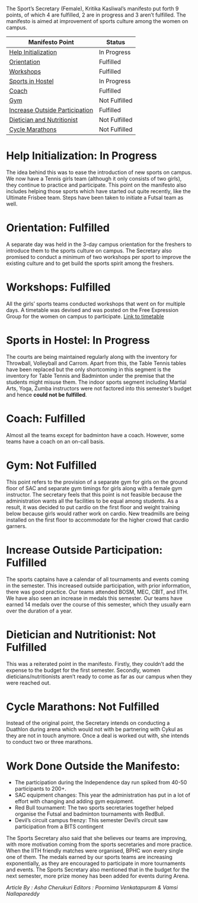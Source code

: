 <!-- TITLE: Girls’ Sports Secretary Manifesto Analysis  -->
<!-- SUBTITLE: This article discusses progress made by the female Sports Secretary on her manifesto after a conversation with her. -->


The Sport’s Secretary (Female), Kritika Kasliwal’s manifesto put forth 9 points, of which 4 are fulfilled, 2 are in progress and 3 aren’t fulfilled. The manifesto is aimed at improvement of sports culture among the women on campus. 

<center>

| Manifesto Point | Status | 
|--|--|
| [Help Initialization](#help-initialization-in-progress) | In Progress |
| [Orientation](#orientation-fulfilled) | Fulfilled |
| [Workshops](#workshops-fulfilled) | Fulfilled |  
| [Sports in Hostel](#sports-in-hostel-in-progress) | In Progress |
| [Coach](#coach-fulfilled) | Fulfilled |  
| [Gym](#gym-not-fulfilled) | Not Fulfilled |
| [Increase Outside Participation](#increase-outside-participation-fulfilled) | Fulfilled |  
| [Dietician and Nutritionist](#dietician-and-nutritionist-not-fulfilled) | Not Fulfilled |
| [Cycle Marathons](#cycle-marathons-not-fulfilled) | Not Fulfilled |

</center>

# Help Initialization: In Progress
The idea behind this was to ease the introduction of new sports on campus. We now have a Tennis girls team (although it only consists of two girls), they continue to practice and participate. This point on the manifesto also includes helping those sports which have started out quite recently, like the Ultimate Frisbee team. Steps have been taken to initiate a Futsal team as well.

# Orientation: Fulfilled
A separate day was held in the 3-day campus orientation for the freshers to introduce them to the sports culture on campus. The Secretary also promised to conduct a minimum of two workshops per sport to improve the existing culture and to get build the sports spirit among the freshers.

# Workshops: Fulfilled
All the girls’ sports teams conducted workshops that went on for multiple days. A timetable was devised and was posted on the Free Expression Group for the women on campus to participate. [Link to timetable](https://www.facebook.com/groups/bphcshoutbox/permalink/1993918424004092/)


# Sports in Hostel: In Progress
The courts are being maintained regularly along with the inventory for Throwball, Volleyball and Carrom. Apart from this, the Table Tennis tables have been replaced but the only shortcoming in this segment is the inventory for Table Tennis and Badminton under the premise that the students might misuse them. The indoor sports segment including Martial Arts, Yoga, Zumba instructors were not factored into this semester’s budget and hence **could not be fulfilled**.

# Coach: Fulfilled
Almost all the teams except for badminton have a coach. However, some teams have a coach on an on-call basis.

# Gym: Not Fulfilled
This point refers to the provision of a separate gym for girls on the ground floor of SAC and separate gym timings for girls along with a female gym instructor. The secretary feels that this point is not feasible because the administration wants all the facilities to be equal among students. As a result, it was decided to put cardio on the first floor and weight training below because girls would rather work on cardio. New treadmills are being installed on the first floor to accommodate for the higher crowd that cardio garners.


# Increase Outside Participation: Fulfilled
The sports captains have a calendar of all tournaments and events coming in the semester. This increased outside participation, with prior information, there was good practice. Our teams attended BOSM, MEC, CBIT, and IITH. We have also seen an increase in medals this semester. Our teams have earned 14 medals over the course of this semester, which they usually earn over the duration of a year.

# Dietician and Nutritionist: Not Fulfilled
This was a reiterated point in the manifesto. Firstly, they couldn’t add the expense to the budget for the first semester. Secondly, women dieticians/nutritionists aren’t ready to come as far as our campus when they were reached out. 

# Cycle Marathons: Not Fulfilled
Instead of the original point, the Secretary intends on conducting a Duathlon during arena which would not with be partnering with Cykul as they are not in touch anymore. Once a deal is worked out with, she intends to conduct two or three marathons.

# Work Done Outside the Manifesto:

* The participation during the Independence day run spiked from 40-50 participants to 200+.
* SAC equipment changes: This year the administration has put in a lot of effort with changing and adding gym equipment.
* Red Bull tournament: The two sports secretaries together helped organise the Futsal and badminton tournaments with RedBull.
* Devil’s circuit campus frenzy: This semester Devil’s circuit saw participation from a BITS contingent 

The Sports Secretary also said that she believes our teams are improving, with more motivation coming from the sports secretaries and more practice. When the IITH friendly matches were organised, BPHC won every single one of them. The medals earned by our sports teams are increasing exponentially, as they are encouraged to participate in more tournaments and events.
The Sports Secretary also mentioned that in the budget for the next semester, more prize money has been added for events during Arena.

*Article By : Asha Cherukuri*
*Editors : Poornima Venkatapuram & Vamsi Nallapareddy*

